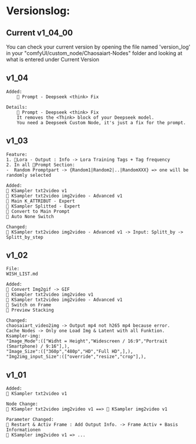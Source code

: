 # Versionslog:
## Current v1_04_00
You can check your current version by opening the file named 'version_log' in your "comfyUI/custom_node/Chaosaiart-Nodes" folder and looking at what is entered under Current Version<br>

## v1_04

    Added:
        🔶 Prompt - Deepseek <think> Fix 
    
    Details:
        🔶 Prompt - Deepseek <think> Fix 
        It removes the <Think> block of your Deepseek model.
        You need a Deepseek Custom Node, it's just a fix for the prompt.
        
## v1_03

    Feature:
    1. 🔶Lora - Output : Info -> Lora Training Tags + Tag frequency
    2. In all 🔶Prompt Section:
    -  Random Promptpart -> {Random1|Random2|..|RandomXXX} => one will be randomly selected
    
    Added:
    🔶 KSampler txt2video v1
    🔶 KSampler txt2video img2video - Advanced v1
    🔶 Main K_ATTRIBUT - Expert
    🔶 KSampler Splitted - Expert
    🔶 Convert to Main Prompt 
    🔶 Auto None Switch

    Changed: 
    🔶 KSampler txt2video img2video - Advanced v1 -> Input: Splitt_by -> Splitt_by_step


## v1_02

    File:
    WISH_LIST.md

    Added:
    🔶 Convert Img2gif -> GIF
    🔶 KSampler txt2video img2video v1
    🔶 KSampler txt2video img2video - Advanced v1
    🔶 Switch on Frame
    🔶 Preview Stacking

    Changed:
    chaosaiart_video2img -> Output mp4 not h265 mp4 because error. 
    Cache Nodes -> Only one Load Img & Latent with all Funktion.
    Ksampler-img:  
    "Image_Mode":(["Widht = Height","Widescreen / 16:9","Portrait (Smartphone) / 9:16"],),
    "Image_Size":(["360p","480p","HD","Full HD",],),
    "Img2img_input_Size":(["override","resize","crop"],),


## v1_01
    
    Added:
    🔶 KSampler txt2video v1

    Node Change:
    🔶 KSampler txt2video img2video v1 ==> 🔶 KSampler img2video v1
 
    Parameter Changed:
    🔶 Restart & Activ Frame : Add Output Info. -> Frame Activ + Basis Informationen
    🔶 KSampler img2video v1 => ... 
    
    
</details>
